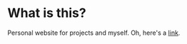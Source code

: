 # What is this?
Personal website for projects and myself. Oh, here's a [link](https://ocrawford555.github.io/).
